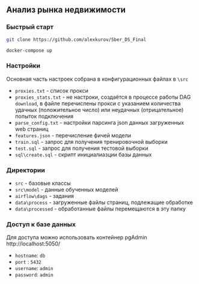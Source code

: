 ## Анализ рынка недвижимости

### Быстрый старт

  ```sh
  git clone https://github.com/alexkurov/Sber_DS_Final
  ```
  ```sh
  docker-compose up
  ```
  
### Настройки

  Основная часть настроек собрана в конфигурационных файлах в `\src`  
  * `proxies.txt` - список прокси
  * `proxies_stats.txt` - не настроки, создаётся в процессе работы DAG `download`, в файле перечислены прокси с указанием количества удачных (положительное число) или неудачных (отрицательное) попыток подключения
  * `parse_config.txt` - настройки парсинга json данных загруженных web страниц
  * `features.json` - перечисление фичей модели
  * `train.sql` - запрос для получения тренировочной выборки
  * `test.sql` - запрос для получения тестовой выборки
  * `sql\create.sql` - скрипт инициалиазции базы данных

### Директории
* `src` - базовые классы
* `src\model` - данные обученных моделей
* `airflow\dags` - задания
* `data\process` - загруженные файлы страниц, подлежащие обработке
* `data\processed` - обработанные файлы перемещаются в эту папку

### Доступ к базе данных

  Для доступа можно использовать контейнер pgAdmin http://localhost:5050/
  * `hostname`: `db`
  * `port`    : `5432`
  * `username`: `admin`
  * `password`: `admin`    
